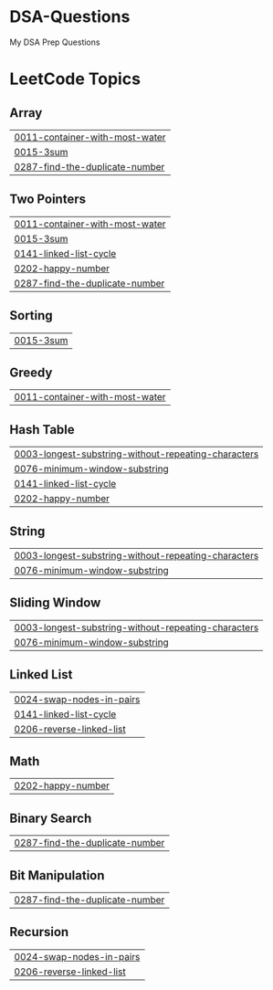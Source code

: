 # DSA-Questions
My DSA Prep Questions

<!---LeetCode Topics Start-->
# LeetCode Topics
## Array
|  |
| ------- |
| [0011-container-with-most-water](https://github.com/Mr-RohitNooB/DSA-Questions/tree/master/0011-container-with-most-water) |
| [0015-3sum](https://github.com/Mr-RohitNooB/DSA-Questions/tree/master/0015-3sum) |
| [0287-find-the-duplicate-number](https://github.com/Mr-RohitNooB/DSA-Questions/tree/master/0287-find-the-duplicate-number) |
## Two Pointers
|  |
| ------- |
| [0011-container-with-most-water](https://github.com/Mr-RohitNooB/DSA-Questions/tree/master/0011-container-with-most-water) |
| [0015-3sum](https://github.com/Mr-RohitNooB/DSA-Questions/tree/master/0015-3sum) |
| [0141-linked-list-cycle](https://github.com/Mr-RohitNooB/DSA-Questions/tree/master/0141-linked-list-cycle) |
| [0202-happy-number](https://github.com/Mr-RohitNooB/DSA-Questions/tree/master/0202-happy-number) |
| [0287-find-the-duplicate-number](https://github.com/Mr-RohitNooB/DSA-Questions/tree/master/0287-find-the-duplicate-number) |
## Sorting
|  |
| ------- |
| [0015-3sum](https://github.com/Mr-RohitNooB/DSA-Questions/tree/master/0015-3sum) |
## Greedy
|  |
| ------- |
| [0011-container-with-most-water](https://github.com/Mr-RohitNooB/DSA-Questions/tree/master/0011-container-with-most-water) |
## Hash Table
|  |
| ------- |
| [0003-longest-substring-without-repeating-characters](https://github.com/Mr-RohitNooB/DSA-Questions/tree/master/0003-longest-substring-without-repeating-characters) |
| [0076-minimum-window-substring](https://github.com/Mr-RohitNooB/DSA-Questions/tree/master/0076-minimum-window-substring) |
| [0141-linked-list-cycle](https://github.com/Mr-RohitNooB/DSA-Questions/tree/master/0141-linked-list-cycle) |
| [0202-happy-number](https://github.com/Mr-RohitNooB/DSA-Questions/tree/master/0202-happy-number) |
## String
|  |
| ------- |
| [0003-longest-substring-without-repeating-characters](https://github.com/Mr-RohitNooB/DSA-Questions/tree/master/0003-longest-substring-without-repeating-characters) |
| [0076-minimum-window-substring](https://github.com/Mr-RohitNooB/DSA-Questions/tree/master/0076-minimum-window-substring) |
## Sliding Window
|  |
| ------- |
| [0003-longest-substring-without-repeating-characters](https://github.com/Mr-RohitNooB/DSA-Questions/tree/master/0003-longest-substring-without-repeating-characters) |
| [0076-minimum-window-substring](https://github.com/Mr-RohitNooB/DSA-Questions/tree/master/0076-minimum-window-substring) |
## Linked List
|  |
| ------- |
| [0024-swap-nodes-in-pairs](https://github.com/Mr-RohitNooB/DSA-Questions/tree/master/0024-swap-nodes-in-pairs) |
| [0141-linked-list-cycle](https://github.com/Mr-RohitNooB/DSA-Questions/tree/master/0141-linked-list-cycle) |
| [0206-reverse-linked-list](https://github.com/Mr-RohitNooB/DSA-Questions/tree/master/0206-reverse-linked-list) |
## Math
|  |
| ------- |
| [0202-happy-number](https://github.com/Mr-RohitNooB/DSA-Questions/tree/master/0202-happy-number) |
## Binary Search
|  |
| ------- |
| [0287-find-the-duplicate-number](https://github.com/Mr-RohitNooB/DSA-Questions/tree/master/0287-find-the-duplicate-number) |
## Bit Manipulation
|  |
| ------- |
| [0287-find-the-duplicate-number](https://github.com/Mr-RohitNooB/DSA-Questions/tree/master/0287-find-the-duplicate-number) |
## Recursion
|  |
| ------- |
| [0024-swap-nodes-in-pairs](https://github.com/Mr-RohitNooB/DSA-Questions/tree/master/0024-swap-nodes-in-pairs) |
| [0206-reverse-linked-list](https://github.com/Mr-RohitNooB/DSA-Questions/tree/master/0206-reverse-linked-list) |
<!---LeetCode Topics End-->